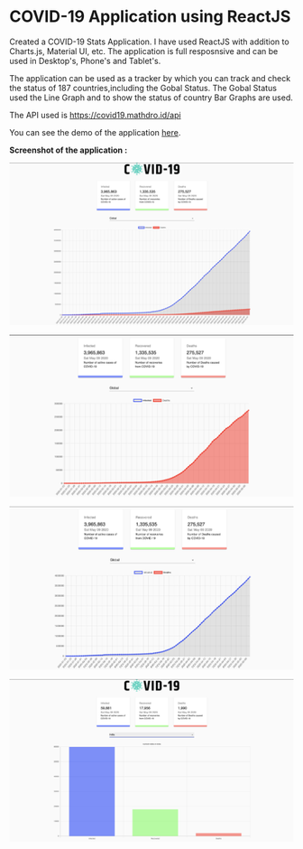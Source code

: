 # COVID-19 Application using ReactJS

Created a COVID-19 Stats Application. I have used ReactJS with addition to Charts.js, Material UI, etc. The application is full resposnsive and can be used in Desktop's, Phone's and Tablet's.

The application can be used as a tracker by which you can track and check the status of 187 countries,including the Gobal Status. The Gobal Status used the Line Graph and to show the status of country Bar Graphs are used.

The API used is https://covid19.mathdro.id/api

You can see the demo of the application [here](https://harsh3105.github.io/react-covid19-application/).

**Screenshot of the application :**

![image 1](https://github.com/harsh3105/react-covid19-application/blob/master/Screenshots/img%202.png)

![image 2](https://github.com/harsh3105/react-covid19-application/blob/master/Screenshots/img%203.png)

![image 3](https://github.com/harsh3105/react-covid19-application/blob/master/Screenshots/img%204.png)

![image 4](https://github.com/harsh3105/react-covid19-application/blob/master/Screenshots/img%205.png)